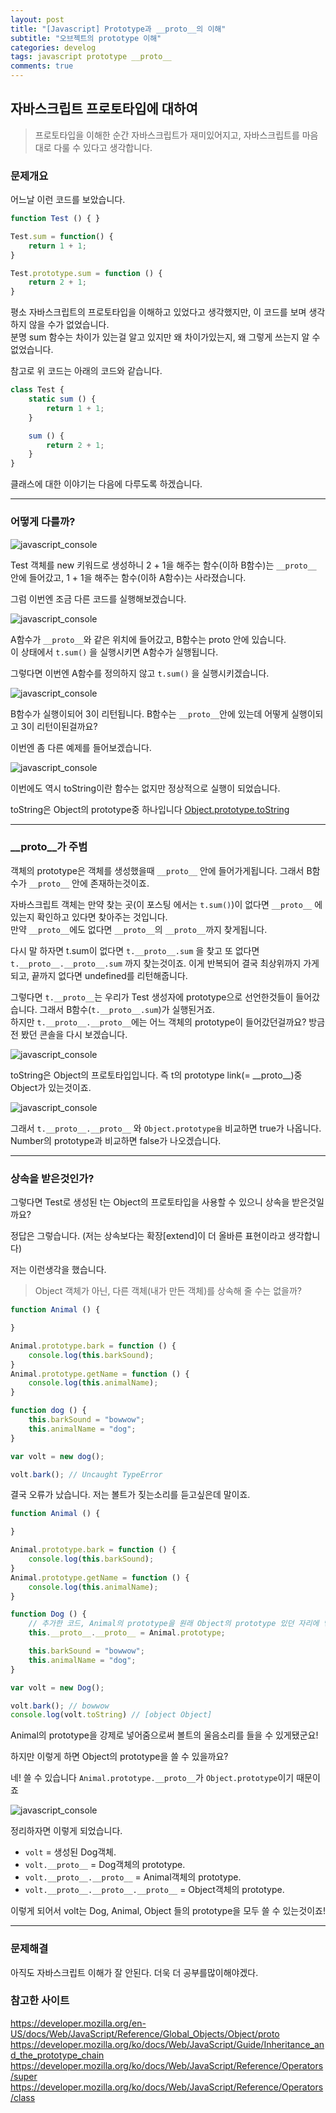 ```yaml
---
layout: post
title: "[Javascript] Prototype과 __proto__의 이해"
subtitle: "오브젝트의 prototype 이해"
categories: develog
tags: javascript prototype __proto__
comments: true
---
```


자바스크립트 프로토타입에 대하여
----------

> 프로토타입을 이해한 순간 자바스크립트가 재미있어지고, 자바스크립트를 마음대로 다룰 수 있다고 생각합니다.


### 문제개요

어느날 이런 코드를 보았습니다.

```javascript
function Test () { }

Test.sum = function() {
	return 1 + 1;
}

Test.prototype.sum = function () {
	return 2 + 1;
}
```

평소 자바스크립트의 프로토타입을 이해하고 있었다고 생각했지만, 이 코드를 보며 생각하지 않을 수가 없었습니다.  
분명 sum 함수는 차이가 있는걸 알고 있지만 왜 차이가있는지, 왜 그렇게 쓰는지 알 수 없었습니다.

참고로 위 코드는 아래의 코드와 같습니다.

```javascript
class Test {
	static sum () {
		return 1 + 1;
	}

	sum () {
		return 2 + 1;
	}
}
```
클래스에 대한 이야기는 다음에 다루도록 하겠습니다.


***

### 어떻게 다를까?

![javascript_console](https://jong-hui.github.io\assets\img\posts\prototype&__proto__\console1.png)

Test 객체를 new 키워드로 생성하니 2 + 1을 해주는 함수(이하 B함수)는 `__proto__` 안에 들어갔고, 1 + 1을 해주는 함수(이하 A함수)는 사라졌습니다.

그럼 이번엔 조금 다른 코드를 실행해보겠습니다.

![javascript_console](https://jong-hui.github.io\assets\img\posts\prototype&__proto__\console2.png)

A함수가 `__proto__`와 같은 위치에 들어갔고, B함수는 proto 안에 있습니다.  
이 상태에서 `t.sum()` 을 실행시키면 A함수가 실행됩니다.

그렇다면 이번엔 A함수를 정의하지 않고 `t.sum()` 을 실행시키겠습니다.

![javascript_console](https://jong-hui.github.io\assets\img\posts\prototype&__proto__\console3.png)

B함수가 실행이되어 3이 리턴됩니다. B함수는 `__proto__`안에 있는데 어떻게 실행이되고 3이 리턴이된걸까요?

이번엔 좀 다른 예제를 들어보겠습니다.

![javascript_console](https://jong-hui.github.io\assets\img\posts\prototype&__proto__\console4.png)

이번에도 역시 toString이란 함수는 없지만 정상적으로 실행이 되었습니다.

toString은 Object의 prototype중 하나입니다 [Object.prototype.toString](https://developer.mozilla.org/ko/docs/Web/JavaScript/Reference/Global_Objects/Object/toString)

***

### \_\_proto\_\_가 주범

객체의 prototype은 객체를 생성했을때 `__proto__` 안에 들어가게됩니다. 그래서 B함수가 `__proto__` 안에 존재하는것이죠.

자바스크립트 객체는 만약 찾는 곳(이 포스팅 에서는 `t.sum()`)이 없다면 `__proto__` 에 있는지 확인하고 있다면 찾아주는 것입니다.  
만약 `__proto__`에도 없다면 `__proto__`의 `__proto__`까지 찾게됩니다.

다시 말 하자면 t.sum이 없다면 `t.__proto__.sum` 을 찾고 또 없다면 `t.__proto__.__proto__.sum` 까지 찾는것이죠. 이게 반복되어 결국 최상위까지 가게되고, 끝까지 없다면 undefined를 리턴해줍니다.

그렇다면 `t.__proto__`는 우리가 Test 생성자에 prototype으로 선언한것들이 들어갔습니다. 그래서 B함수(`t.__proto__.sum`)가 실행된거죠.  
하지만 `t.__proto__.__proto__`에는 어느 객체의 prototype이 들어갔던걸까요? 방금전 봤던 콘솔을 다시 보겠습니다.

![javascript_console](https://jong-hui.github.io\assets\img\posts\prototype&__proto__\console4.png)

toString은 Object의 프로토타입입니다. 즉 t의 prototype link(= \_\_proto\_\_)중 Object가 있는것이죠.

![javascript_console](https://jong-hui.github.io\assets\img\posts\prototype&__proto__\console5.png)

그래서 `t.__proto__.__proto__` 와 `Object.prototype을` 비교하면 true가 나옵니다. Number의 prototype과 비교하면 false가 나오겠습니다.

***

### 상속을 받은것인가?

그렇다면 Test로 생성된 t는 Object의 프로토타입을 사용할 수 있으니 상속을 받은것일까요?

정답은 그렇습니다. (저는 상속보다는 확장[extend]이 더 올바른 표현이라고 생각합니다)

저는 이런생각을 했습니다.
> Object 객체가 아닌, 다른 객체(내가 만든 객체)를 상속해 줄 수는 없을까?

```javascript
function Animal () {

}

Animal.prototype.bark = function () {
	console.log(this.barkSound);
}
Animal.prototype.getName = function () {
	console.log(this.animalName);
}

function dog () {
	this.barkSound = "bowwow";
	this.animalName = "dog";
}

var volt = new dog();

volt.bark(); // Uncaught TypeError
```

결국 오류가 났습니다. 저는 볼트가 짖는소리를 듣고싶은데 말이죠.

```javascript
function Animal () {

}

Animal.prototype.bark = function () {
	console.log(this.barkSound);
}
Animal.prototype.getName = function () {
	console.log(this.animalName);
}

function Dog () {
	// 추가한 코드, Animal의 prototype을 원래 Object의 prototype 있던 자리에 넣습니다
	this.__proto__.__proto__ = Animal.prototype;

	this.barkSound = "bowwow";
	this.animalName = "dog";
}

var volt = new Dog();

volt.bark(); // bowwow
console.log(volt.toString) // [object Object]
```

Animal의 prototype을 강제로 넣어줌으로써 볼트의 울음소리를 들을 수 있게됐군요!

하지만 이렇게 하면 Object의 prototype을 쓸 수 있을까요?

네! 쓸 수 있습니다 `Animal.prototype.__proto__`가 `Object.prototype`이기 때문이죠

![javascript_console](https://jong-hui.github.io\assets\img\posts\prototype&__proto__\console6.png)

정리하자면 이렇게 되었습니다.

* `volt` = 생성된 Dog객체.
* `volt.__proto__` = Dog객체의 prototype.
* `volt.__proto__.__proto__` = Animal객체의 prototype.
* `volt.__proto__.__proto__.__proto__` = Object객체의 prototype.

이렇게 되어서 volt는 Dog, Animal, Object 들의 prototype을 모두 쓸 수 있는것이죠!

***

### 문제해결

아직도 자바스크립트 이해가 잘 안된다. 더욱 더 공부를많이해야겠다.


### 참고한 사이트

<https://developer.mozilla.org/en-US/docs/Web/JavaScript/Reference/Global_Objects/Object/proto>
<https://developer.mozilla.org/ko/docs/Web/JavaScript/Guide/Inheritance_and_the_prototype_chain>
<https://developer.mozilla.org/ko/docs/Web/JavaScript/Reference/Operators/super>
<https://developer.mozilla.org/ko/docs/Web/JavaScript/Reference/Operators/class>